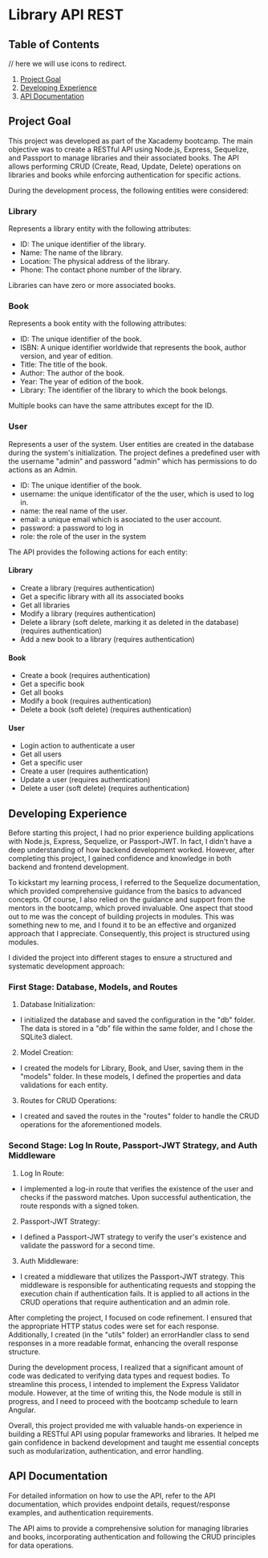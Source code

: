 # Library API REST

## Table of Contents
// here we will use icons to redirect.
1. [Project Goal](#project-goal)
2. [Developing Experience](#developing-experience)
3. [API Documentation](#api-documentation)

## Project Goal

This project was developed as part of the Xacademy bootcamp. The main objective was to create a RESTful API using Node.js, Express, Sequelize, and Passport to manage libraries and their associated books. The API allows performing CRUD (Create, Read, Update, Delete) operations on libraries and books while enforcing authentication for specific actions.

During the development process, the following entities were considered:

### Library
Represents a library entity with the following attributes:
- ID: The unique identifier of the library.
- Name: The name of the library.
- Location: The physical address of the library.
- Phone: The contact phone number of the library.

Libraries can have zero or more associated books.

### Book
Represents a book entity with the following attributes:
- ID: The unique identifier of the book.
- ISBN: A unique identifier worldwide that represents the book, author version, and year of edition.
- Title: The title of the book.
- Author: The author of the book.
- Year: The year of edition of the book.
- Library: The identifier of the library to which the book belongs.

Multiple books can have the same attributes except for the ID.

### User
Represents a user of the system. User entities are created in the database during the system's initialization. The project defines a predefined user with the username "admin" and password "admin" which has permissions to do actions as an Admin.
- ID: The unique identifier of the book.
- username: the unique identificator of the the user, which is used to log in.
- name: the real name of the user.
- email: a unique email which is asociated to the user account.
- password: a password to log in
- role: the role of the user in the system

The API provides the following actions for each entity:

#### Library
- Create a library (requires authentication)
- Get a specific library with all its associated books
- Get all libraries
- Modify a library (requires authentication)
- Delete a library (soft delete, marking it as deleted in the database) (requires authentication)
- Add a new book to a library (requires authentication)

#### Book
- Create a book (requires authentication)
- Get a specific book
- Get all books
- Modify a book (requires authentication)
- Delete a book (soft delete) (requires authentication)

#### User
- Login action to authenticate a user
- Get all users
- Get a specific user
- Create a user (requires authentication)
- Update a user (requires authentication)
- Delete a user (soft delete) (requires authentication)

## Developing Experience

Before starting this project, I had no prior experience building applications with Node.js, Express, Sequelize, or Passport-JWT. In fact, I didn't have a deep understanding of how backend development worked. However, after completing this project, I gained confidence and knowledge in both backend and frontend development.

To kickstart my learning process, I referred to the Sequelize documentation, which provided comprehensive guidance from the basics to advanced concepts. Of course, I also relied on the guidance and support from the mentors in the bootcamp, which proved invaluable. One aspect that stood out to me was the concept of building projects in modules. This was something new to me, and I found it to be an effective and organized approach that I appreciate. Consequently, this project is structured using modules.

I divided the project into different stages to ensure a structured and systematic development approach:

### First Stage: Database, Models, and Routes
1. Database Initialization:
- I initialized the database and saved the configuration in the "db" folder. The data is stored in a "db" file within the same folder, and I chose the SQLite3 dialect.
2. Model Creation:
- I created the models for Library, Book, and User, saving them in the "models" folder. In these models, I defined the properties and data validations for each entity.
3. Routes for CRUD Operations:
- I created and saved the routes in the "routes" folder to handle the CRUD operations for the aforementioned models.

### Second Stage: Log In Route, Passport-JWT Strategy, and Auth Middleware
1. Log In Route:
- I implemented a log-in route that verifies the existence of the user and checks if the password matches. Upon successful authentication, the route responds with a signed token.
2. Passport-JWT Strategy:
- I defined a Passport-JWT strategy to verify the user's existence and validate the password for a second time.
3. Auth Middleware:
- I created a middleware that utilizes the Passport-JWT strategy. This middleware is responsible for authenticating requests and stopping the execution chain if authentication fails. It is applied to all actions in the CRUD operations that require authentication and an admin role.

After completing the project, I focused on code refinement. I ensured that the appropriate HTTP status codes were set for each response. Additionally, I created (in the "utils" folder) an errorHandler class to send responses in a more readable format, enhancing the overall response structure.

During the development process, I realized that a significant amount of code was dedicated to verifying data types and request bodies. To streamline this process, I intended to implement the Express Validator module. However, at the time of writing this, the Node module is still in progress, and I need to proceed with the bootcamp schedule to learn Angular.

Overall, this project provided me with valuable hands-on experience in building a RESTful API using popular frameworks and libraries. It helped me gain confidence in backend development and taught me essential concepts such as modularization, authentication, and error handling.

## API Documentation

For detailed information on how to use the API, refer to the API documentation, which provides endpoint details, request/response examples, and authentication requirements.

The API aims to provide a comprehensive solution for managing libraries and books, incorporating authentication and following the CRUD principles for data operations.
